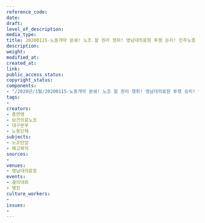 ```yaml
---
reference_code: 
date: 
draft: 
level_of_description: 
media_type: 
title: 20200115-노동개악 분쇄! 노조 할 권리 쟁취! 영남대의료원 투쟁 승리! 민주노총 결의대회
description: 
weight: 
modified_at: 
created_at: 
link: 
public_access_status: 
copyright_status: 
components:
- "/2020년/1월/20200115-노동개악 분쇄! 노조 할 권리 쟁취! 영남대의료원 투쟁 승리! 민주노총 결의대회/2_CTU4720.jpg"
tags:
- 
creators:
- 총연맹
- 보건의료노조
- 대구본부
- 노동단체
subjects:
- 노조탄압
- 해고복직
sources:
- 
venues:
- 영남대의료원
events:
- 결의대회
- 행진
culture_workers:
- 
issues:
- 
---
```

